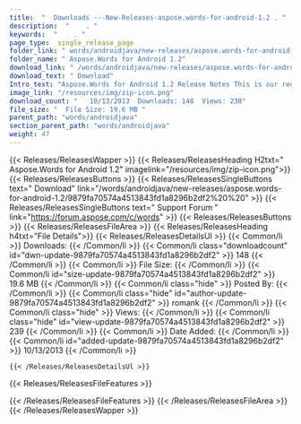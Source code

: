 ```yaml
---
title:  "  Downloads ---New-Releases-aspose.words-for-android-1.2 . " 
description:  "    . " 
keywords:  "    . " 
page_type:  single_release_page
folder_link: " words/androidjava/new-releases/aspose.words-for-android-1.2/"
folder_name: " Aspose.Words for Android 1.2"
download_link: " /words/androidjava/new-releases/aspose.words-for-android-1.2/9879fa70574a4513843fd1a8296b2df2"
download_text: " Download"
Intro_text: "Aspose.Words for Android 1.2 Release Notes This is our regular monthly releas..."
image_link: "/resources/img/zip-icon.png"
download_count: "   10/13/2013  Downloads: 148  Views: 238"
file_size: "  File Size: 19.6 MB "
parent_path: "words/androidjava"
section_parent_path: "words/androidjava"
weight: 47
---
```


{{< Releases/ReleasesWapper >}}
  {{< Releases/ReleasesHeading H2txt=" Aspose.Words for Android 1.2" imagelink="/resources/img/zip-icon.png">}}
  {{< Releases/ReleasesButtons >}}
    {{< Releases/ReleasesSingleButtons text=" Download" link="/words/androidjava/new-releases/aspose.words-for-android-1.2/9879fa70574a4513843fd1a8296b2df2%20%20" >}}
    {{< Releases/ReleasesSingleButtons text=" Support Forum " link="https://forum.aspose.com/c/words" >}}
  {{< Releases/ReleasesButtons >}}
  {{< Releases/ReleasesFileArea >}}
    {{< Releases/ReleasesHeading h4txt="File Details">}}
    {{< Releases/ReleasesDetailsUl >}}
            {{< Common/li  >}} Downloads: {{< /Common/li >}} 
      {{< Common/li class="downloadcount" id="dwn-update-9879fa70574a4513843fd1a8296b2df2" >}} 148 {{< /Common/li >}} 
      {{< Common/li  >}} File Size: {{< /Common/li >}} 
      {{< Common/li id="size-update-9879fa70574a4513843fd1a8296b2df2" >}} 19.6 MB {{< /Common/li >}} 
      {{< Common/li  class="hide" >}} Posted By: {{< /Common/li >}} 
      {{< Common/li class="hide" id="author-update-9879fa70574a4513843fd1a8296b2df2" >}} romank {{< /Common/li >}} 
      {{< Common/li class="hide"  >}} Views: {{< /Common/li >}} 
      {{< Common/li class="hide" id="view-update-9879fa70574a4513843fd1a8296b2df2" >}} 239 {{< /Common/li >}} 
      {{< Common/li  >}} Date Added: {{< /Common/li >}} 
      {{< Common/li id="added-update-9879fa70574a4513843fd1a8296b2df2" >}} 10/13/2013 {{< /Common/li >}} 

    {{< /Releases/ReleasesDetailsUl >}}

  {{< Releases/ReleasesFileFeatures >}}
      
  {{< /Releases/ReleasesFileFeatures >}}
 {{< /Releases/ReleasesFileArea >}}
{{< /Releases/ReleasesWapper >}}



